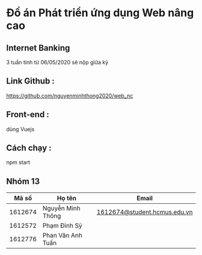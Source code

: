 # Đồ án Phát triển ứng dụng Web nâng cao
## Internet Banking
3 tuần tính từ 06/05/2020 sẽ nộp giữa kỳ

## Link Github :
https://github.com/nguyenminhthong2020/web_nc

## Front-end : 
dùng Vuejs

## Cách chạy : 
npm start

## Nhóm 13
Mã số | Họ tên | Email 
----- | ------ |------ 
1612674 | Nguyễn Minh Thông | 1612674@student.hcmus.edu.vn 
1612572 | Phạm Đình Sỹ | 
1612776 | Phan Văn Anh Tuấn | 
